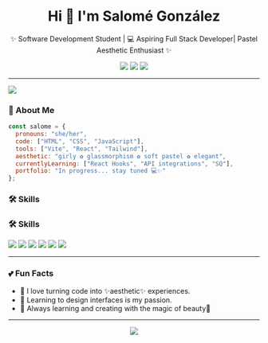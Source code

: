 <h1 align="center">Hi 💫 I'm Salomé González</h1>
<p align="center">✨ Software Development Student | 💻 Aspiring Full Stack Developer| Pastel Aesthetic Enthusiast ✨</p>

<p align="center" >
  <img src="https://img.shields.io/badge/Gmail-ffb6c1?style=for-the-badge&logo=gmail&logoColor=white" />
  <a href="https://github.com/Salito112"><img src="https://img.shields.io/badge/GitHub-FFC0CB?style=for-the-badge&logo=github&logoColor=white" /></a>
  <a href="https://www.linkedin.com/in/tuusuario"><img src="https://img.shields.io/badge/LinkedIn-F6A5C0?style=for-the-badge&logo=linkedin&logoColor=white" /></a>
</p>

---

<img src="https://capsule-render.vercel.app/api?type=waving&color=ffb6c1&height=120&section=header&text=Welcome%20to%20my%20profile!&fontColor=fff&fontSize=30&animation=fadeIn" />

### 🌸 About Me

```js
const salome = {
  pronouns: "she/her",
  code: ["HTML", "CSS", "JavaScript"],
  tools: ["Vite", "React", "Tailwind"],
  aesthetic: "girly ✿ glassmorphism ✿ soft pastel ✿ elegant",
  currentlyLearning: ["React Hooks", "API integrations", "SQ"],
  portfolio: "In progress... stay tuned 💻✨"
};
```

### 🛠 Skills

### 🛠 Skills
<p>
   <a href="https://github.com/Salito112/Ejercicios-python-Riwi.git" target="_blank">
     <img src="https://img.shields.io/badge/Python-FAD0E4?style=for-the-badge&logo=python&logoColor=white" /></a>
  <img src="https://img.shields.io/badge/HTML-FC9DCB?style=for-the-badge&logo=html5&logoColor=white" />
  <img src="https://img.shields.io/badge/CSS-FFB6C1?style=for-the-badge&logo=css3&logoColor=white" />
  <img src="https://img.shields.io/badge/JavaScript-FED5EC?style=for-the-badge&logo=javascript&logoColor=white" />
  <img src="https://img.shields.io/badge/Node.js-98FB98?style=for-the-badge&logo=node.js&logoColor=white" />
  <img src="https://img.shields.io/badge/GitHub-FFC0CB?style=for-the-badge&logo=github&logoColor=white" />
</p>

---

### 💕 Fun Facts
- 🎀 I love turning code into ✨aesthetic✨ experiences.
- 🎨 Learning to design interfaces is my passion.
- 🌈 Always learning and creating with the magic of beauty💖

---

<p align="center">
  <img src="https://readme-typing-svg.herokuapp.com/?font=Fira+Code&duration=3000&pause=1000&color=F78BC2&center=true&vCenter=true&width=800&lines=Thanks+for+visiting!+Follow+me+for+more+cutie+projects!💖" />
</p>
